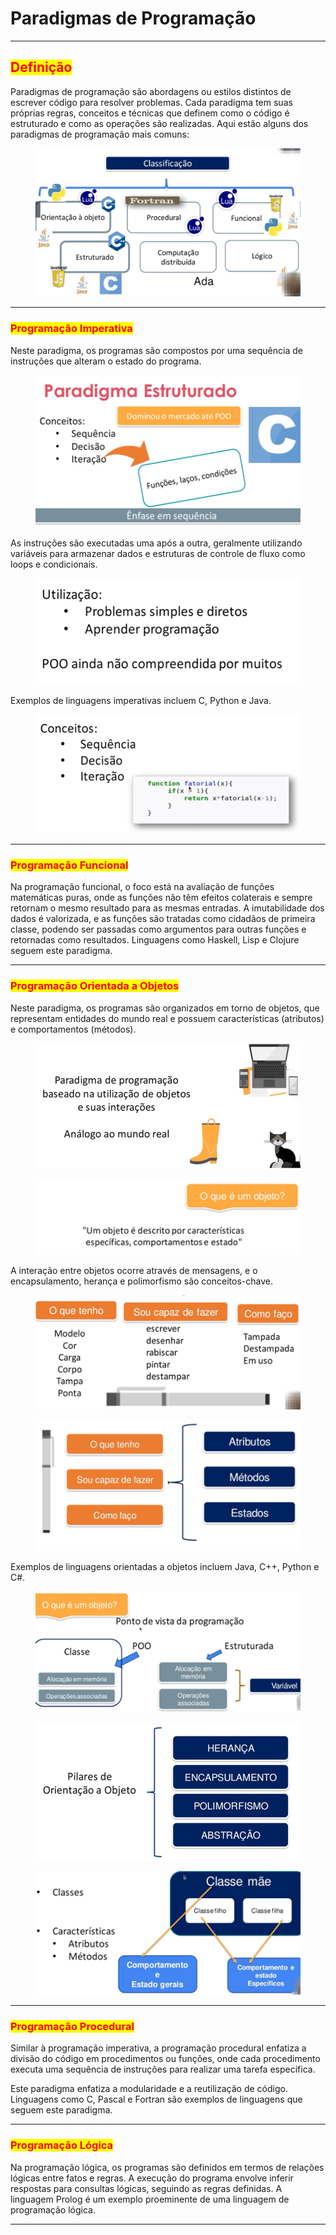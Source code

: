 # Paradigmas de Programação

***

## <mark style="color:red;">Definição</mark>

Paradigmas de programação são abordagens ou estilos distintos de escrever código para resolver problemas. Cada paradigma tem suas próprias regras, conceitos e técnicas que definem como o código é estruturado e como as operações são realizadas. Aqui estão alguns dos paradigmas de programação mais comuns:

<figure><img src="../.gitbook/assets/image (33).png" alt=""><figcaption></figcaption></figure>

***

### <mark style="color:red;">**Programação Imperativa**</mark>

Neste paradigma, os programas são compostos por uma sequência de instruções que alteram o estado do programa.&#x20;

<figure><img src="../.gitbook/assets/image (34).png" alt=""><figcaption></figcaption></figure>

As instruções são executadas uma após a outra, geralmente utilizando variáveis para armazenar dados e estruturas de controle de fluxo como loops e condicionais.&#x20;

<figure><img src="../.gitbook/assets/image (35).png" alt=""><figcaption></figcaption></figure>

Exemplos de linguagens imperativas incluem C, Python e Java.

<figure><img src="../.gitbook/assets/image (36).png" alt=""><figcaption></figcaption></figure>

***

### <mark style="color:red;">**Programação Funcional**</mark>

Na programação funcional, o foco está na avaliação de funções matemáticas puras, onde as funções não têm efeitos colaterais e sempre retornam o mesmo resultado para as mesmas entradas. A imutabilidade dos dados é valorizada, e as funções são tratadas como cidadãos de primeira classe, podendo ser passadas como argumentos para outras funções e retornadas como resultados. Linguagens como Haskell, Lisp e Clojure seguem este paradigma.

***

### <mark style="color:red;">**Programação Orientada a Objetos**</mark>

Neste paradigma, os programas são organizados em torno de objetos, que representam entidades do mundo real e possuem características (atributos) e comportamentos (métodos).&#x20;

<figure><img src="../.gitbook/assets/image (46).png" alt=""><figcaption></figcaption></figure>

<figure><img src="../.gitbook/assets/image (45).png" alt=""><figcaption></figcaption></figure>

A interação entre objetos ocorre através de mensagens, e o encapsulamento, herança e polimorfismo são conceitos-chave.&#x20;

<figure><img src="../.gitbook/assets/image (44).png" alt=""><figcaption></figcaption></figure>

<figure><img src="../.gitbook/assets/image (47).png" alt=""><figcaption></figcaption></figure>

Exemplos de linguagens orientadas a objetos incluem Java, C++, Python e C#.

<figure><img src="../.gitbook/assets/image (48).png" alt=""><figcaption></figcaption></figure>

<figure><img src="../.gitbook/assets/image (49).png" alt=""><figcaption></figcaption></figure>

<figure><img src="../.gitbook/assets/image (50).png" alt=""><figcaption></figcaption></figure>

***

### <mark style="color:red;">**Programação Procedural**</mark>&#x20;

Similar à programação imperativa, a programação procedural enfatiza a divisão do código em procedimentos ou funções, onde cada procedimento executa uma sequência de instruções para realizar uma tarefa específica.&#x20;

Este paradigma enfatiza a modularidade e a reutilização de código. Linguagens como C, Pascal e Fortran são exemplos de linguagens que seguem este paradigma.

***

### <mark style="color:red;">**Programação Lógica**</mark>

Na programação lógica, os programas são definidos em termos de relações lógicas entre fatos e regras. A execução do programa envolve inferir respostas para consultas lógicas, seguindo as regras definidas. A linguagem Prolog é um exemplo proeminente de uma linguagem de programação lógica.

***
